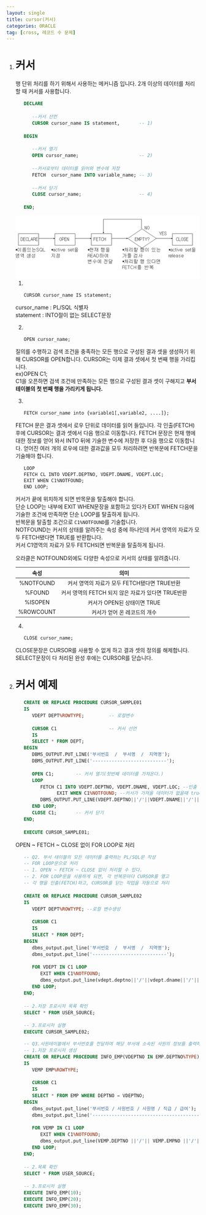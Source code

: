 ```yaml
---
layout: single
title: cursor(커서)
categories: ORACLE
tag: [cross, 레코드 수 문제]
---
```


1. #  커서
   행 단위 처리를 하기 위해서 사용하는 메커니즘 입니다. 2개 이상의 데이터를 처리할 때 커서를 사용합니다.   

   ```sql
      DECLARE
   
         --커서 선언
         CURSOR cursor_name IS statement,       -- 1)

      BEGIN

         --커서 열기
         OPEN cursor_name;                      -- 2)

         --커서로부터 데이터를 읽어와 변수에 저장
         FETCH  cursor_name INTO variable_name; -- 3)

         --커서 닫기
         CLOSE cursor_name;                     -- 4)

      END;
   ```   

   <img src="../../imgs/sql/cursor_flow.png" style="boder:3px solid black;boder-radius:9px;width:500px">   

   1)
   ```
      CURSOR cursor_name IS statement;
   ```   
   cursor_name : PL/SQL 식별자   
   statement : INTO절이 없는 SELECT문장   

   2)
   ```
      OPEN cursor_name;   
   ```
   질의를 수행하고 검색 조건을 충족하는 모든 행으로 구성된 결과 셋을 생성하기 위해 CURSOR를 OPEN합니다. CURSOR는 이제 결과 셋에서 첫 번째 행을 가리킵니다.   
   ex)OPEN C1;   
   C1을 오픈하면 검색 조건에 만족하는 모든 행으로 구성된 결과 셋이 구해지고 __부서 테이블의 첫 번째 행을 가리키게 됩니다.__   
   
   3)
   ```
      FETCH cursor_name into {variable1[,variable2, ....]};
   ```
   FETCH 문은 결과 셋에서 로우 단위로 데이터를 읽어 들입니다. 각 인출(FETCH) 후에 CURSOR는 결과 셋에서 다음 행으로 이동합니다. FETCH 문장은 현재 행에 대한 정보를 얻어 와서 INTO 뒤에 기술한 변수에 저장한 후 다음 행으로 이동합니다. 얻어진 여러 개의 로우에 대한 결과값을 모두 처리하려면 반복문에 FETCH문을 기술해야 합니다.   
   ```
      LOOP
      FETCH CL INTO VDEPT.DEPTNO, VDEPT.DNAME, VDEPT.LOC;
      EXIT WHEN C1%NOTFOUND;
      END LOOP;
   ```    

   커서가 끝에 위치하게 되면 반목문을 탈출해야 합니다.   
   단순 LOOP는 내부에 EXIT WHEN문장을 포함하고 있다가 EXIT WHEN 다음에 기술한 조건에 만족하면 단순 LOOP를 탈출하게 됩니다.   
   반복문을 탈출할 조건으로 `C1%NOTFOUND`를 기술합니다.   
   NOTFOUND는 커서의 상태를 알려주는 속성 중에 하나인데 커서 영역의 자료가 모두 FETCH됐다면 TRUE를 반환합니다.   
   커서 C1영역의 자료가 모두 FETCH되면 반복문을 탈출하게 됩니다.   

   오라클은 NOTFOUND외에도 다양한 속성으로 커서의 상태를 알려줍니다.   

   |  속성       |                              의미               | 
   |:-----------:|:----------------------------------------------:|
   | %NOTFOUND  |    커서 영역의 자료가 모두 FETCH됐다면 TRUE반환    |
   | %FOUND     | 커서 영역의 FETCH 되지 않은 자료가 있다면 TRUE반환 |
   | %ISOPEN    |               커서가 OPEN된 상태이면 TRUE         |
   | %ROWCOUNT  |            커서가 얻어 온 레코드의 개수            |

   
   4)
   ```
      CLOSE cursor_name;
   ```   
   CLOSE문장은 CURSOR를 사용할 수 없게 하고 결과 셋의 정의를 해제합니다. SELECT문장이 다 처리된 완성 후에는 CURSOR를 닫습니다.

1. # 커서 예제
   ```SQL
      CREATE OR REPLACE PROCEDURE CURSOR_SAMPLE01
      IS
         VDEPT DEPT%ROWTYPE;         -- 로컬변수
         
         CURSOR C1                   -- 커서 선언
         IS
         SELECT * FROM DEPT;
      BEGIN
         DBMS_OUTPUT.PUT_LINE('부서번호  /  부서명  /  지역명');
         DBMS_OUTPUT.PUT_LINE('---------------------------');

         OPEN C1;        -- 커서 열기(첫번째 데이터를 가져온다.)
         LOOP    
            FETCH C1 INTO VDEPT.DEPTNO, VDEPT.DNAME, VDEPT.LOC; --인출
                  EXIT WHEN C1%NOTFOUND; --커서가 가져올 데이터가 없을때 true
            DBMS_OUTPUT.PUT_LINE(VDEPT.DEPTNO||'/'||VDEPT.DNAME||'/'||VDEPT.LOC);        
         END LOOP;
         CLOSE C1;       -- 커서 닫기    
      END;

      EXECUTE CURSOR_SAMPLE01;
   ```   

   OPEN ~ FETCH ~ CLOSE 없이 FOR LOOP로 처리    
   ```SQL
      -- Q2. 부서 테이블의 모든 데이터를 출력하는 PL/SQL문 작성
      -- FOR LOOP문으로 처리
      -- 1. OPEN ~ FETCH ~ CLOSE 없이 처리할 수 있다.
      -- 2. FOR LOOP문을 사용하게 되면, 각 반복문마다 CURSOR를 열고 
      -- 각 행을 인출(FETCH)하고, CURSOR를 닫는 작업을 자동으로 처리

      CREATE OR REPLACE PROCEDURE CURSOR_SAMPLE02
      IS
         VDEPT DEPT%ROWTYPE; --로컬 변수생성
         
         CURSOR C1
         IS 
         SELECT * FROM DEPT;
      BEGIN
         dbms_output.put_line('부서번호  /  부서명  /  지역명');
         dbms_output.put_line('---------------------------');

         FOR VDEPT IN C1 LOOP
            EXIT WHEN C1%NOTFOUND;
            dbms_output.put_line(vdept.deptno||'/'||vdept.dname||'/'||vdept.loc);        
         END LOOP;
      END;

      -- 2.저장 프로시저 목록 확인
      SELECT * FROM USER_SOURCE;

      -- 3.프로시저 실행
      EXECUTE CURSOR_SAMPLE02;
   ```   

   ```SQL
      -- Q3.사원테이블에서 부서번호를 전달하여 해당 부서에 소속된 사원의 정보를 출력하는 프로시저를 커서를 이용하여 처리하라
      -- 1.저장 프로시저 생성
      CREATE OR REPLACE PROCEDURE INFO_EMP(VDEPTNO IN EMP.DEPTNO%TYPE)
      IS
         VEMP EMP%ROWTYPE;
         
         CURSOR C1
         IS
         SELECT * FROM EMP WHERE DEPTNO = VDEPTNO;
      BEGIN
         dbms_output.put_line('부서번호 / 사원번호 / 사원명 / 직급 / 급여');
         dbms_output.put_line('----------------------------------------');
         
         FOR VEMP IN C1 LOOP
            EXIT WHEN C1%NOTFOUND;
            dbms_output.put_line(VEMP.DEPTNO ||'/'|| VEMP.EMPNO ||'/'|| VEMP.ENAME ||'/'|| VEMP.JOB || '/' || VEMP.SAL);
         END LOOP;
      END;

      -- 2.목록 확인
      SELECT * FROM USER_SOURCE;

      -- 3.프로시저 실행
      EXECUTE INFO_EMP(10);
      EXECUTE INFO_EMP(20);
      EXECUTE INFO_EMP(30);
   ```
